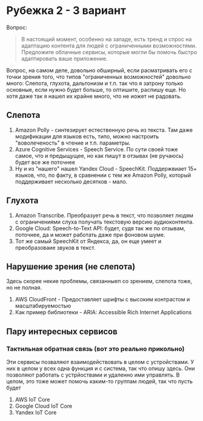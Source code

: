 ﻿# Рубежка 2 - 3 вариант

Вопрос:
> В настоящий момент, особенно на западе, есть тренд и спрос на адаптацию контента для людей с ограниченными возможностями. Предложите облачные сервисы, которые могли бы помочь быстро адаптировать ваше приложение.

Вопрос, на самом деле, довольно обширный, если расматривать его с точки зрения того, что типов "ограниченных возможностей" довольно много: Слепота, глухота, дальтонизм и т.п. так что я затрону только основные, если нужно будет больше, то оптишите, распишу еще. Но хотя даже так я нашел их крайне много, что не иожет не радовать.

## Слепота
1. Amazon Polly - синтезирует естественную речь из текста. Там даже модификации для языков есть, типо, можно настроить "воволеченость" в чтение и т.п. параметры.
2. Azure Cognitive Services - Speech Service. По сути своей тоже самое, что и предыщущее, но как пишут в отзывах (не ручаюсь) будет все же поточнее
3. Ну и из "нашего" нашел Yandex Cloud - SpeechKit. Поддержвиает 15+ языков, что, по факту, в сравнении с тем же Amazon Polly, который поддерживает несколько десятков - мало. 

## Глухота
1. Amazon Transcribe. Преобразует речь в текст, что позволяет людям с ограничениями слуха получать текстовую версию аудиоконтента.
2. Google Cloud: Speech-to-Text API: будет, судя так же по отзывам, поточнее, да и может работать даже при фоновом шуме.
3. Тот же самый SpeechKit от Яндекса, да, он еще умеет и преобразоваие звуков в текст.

## Нарушение зрения (не слепота)
Здесь скорее некие проблемы, связанныеп со зрением, слепота тоже, но не полная. 
1. AWS CloudFront - Предоставляет шрифты с высоким контрастом и масштабируемостью
2. Как пример библиотеки - ARIA: Accessible Rich Internet Applications

## Пару интересных сервисов

### Тактильная обратная связь (вот это реально прикольно)
Эти сервисы позваляют взаимодействовать в целом с устройствами. У них в целом у всех одна функция и с система, так что опишу здесь. Они позволяют работать с устрйоствами и удаленно ими управлять. В целом, это тоже может помочь каким-то группам людей, так что пусть будет
1. AWS IoT Core
2. Google Cloud IoT Core
3. Yandex IoT Core
